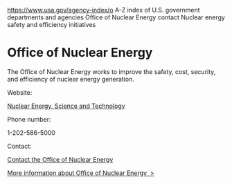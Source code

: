 

https://www.usa.gov/agency-index/o
A-Z index of U.S. government departments and agencies
Office of Nuclear Energy contact
Nuclear energy safety and efficiency initiatives

# Office of Nuclear Energy

The Office of Nuclear Energy works to improve the safety, cost, security, and efficiency of nuclear energy generation.

Website:

[Nuclear Energy, Science and Technology](https://www.energy.gov/ne/office-nuclear-energy)

Phone number:

1-202-586-5000

Contact:

[Contact the Office of Nuclear Energy](https://www.energy.gov/ne/contact-us)

[More information about Office of Nuclear Energy  >](https://www.usa.gov/agencies/office-of-nuclear-energy)
